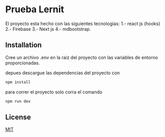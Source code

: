 # Prueba Lernit

El proyecto esta hecho con las siguientes tecnologías:
1.- react js (hooks)
2.- Firebase
3.- Next js
4.- mdbootstrap.

## Installation

Cree un archivo .env en la raiz del proyecto con las variables de entorno proporcionadas.

depues descargue las dependencias del proyecto con
```bash
npm install
```
para correr el proyecto solo corra el comando
```bash
npm run dev
```

## License
[MIT](https://choosealicense.com/licenses/mit/)